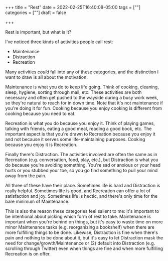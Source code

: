 +++
title = "Rest"
date = 2022-02-25T16:40:08-05:00
tags = [""]
categories = [""]
draft = false

+++

Rest is important, but what is it?

I've noticed three kinds of activities people call rest:

- Maintenance
- Distraction
- Recreation

Many activities *could* fall into any of these categories, and the distinction I want to draw is all about the motivation.

Maintenance is what you do to keep life going. Think of cooking, cleaning, sleep, hygiene, sorting through mail, etc. These activities are both necessary and often get pushed to the wayside during a busy work week, so they're natural to reach for in down time. Note that it's not maintenance if you're doing it for fun. Cooking because you enjoy cooking is different from cooking because you need to eat.

Recreation is what you do because you enjoy it. Think of playing games, talking with friends, eating a good meal, reading a good book, etc. The important aspect is that you're drawn to Recreation because you enjoy it and not because it serves some life-maintaining purposes. Cooking because you enjoy it is Recreation.

Finally there's Distraction. The activities involved are often the same as in Recreation (e.g. conversation, food, play, etc.), but Distraction is what you do because you're avoiding something. You're sad or anxious or your head hurts or you stubbed your toe, so you go find something to pull your mind away from the pain.

All three of these have their place. Sometimes life is hard and Distraction is really helpful. Sometimes life is good, and Recreation can offer a lot of satisfaction and joy. Sometimes life is hectic, and there's only time for the bare minimum of Maintenance.

This is also the reason these categories feel salient to me: it's important to be intentional about picking which form of rest to take. Maintenance is important when you're behind on things, but it's easy to waste time on more minor Maintenance tasks (e.g. reorganizing a bookshelf) when there are more fulfilling things to be done. Likewise, Distraction is fine when there's pain and nothing to be done about it, but it's easy to let Distraction mask the need for change/growth/Maintenance or (2) default into Distraction (e.g. scrolling through Twitter) even when things are fine and when more fulfilling Recreation is on offer.
